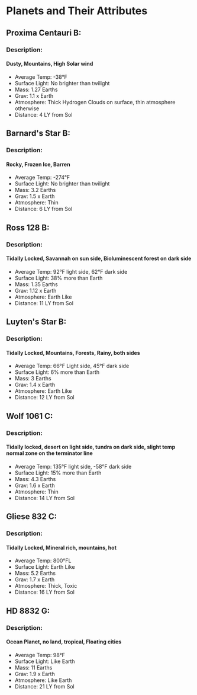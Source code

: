 # Planets and Their Attributes

## Proxima Centauri B:

### Description:

#### Dusty, Mountains, High Solar wind

 - Average Temp: -38°F
 - Surface Light: No brighter than twilight
 - Mass: 1.27 Earths
 - Grav: 1.1 x Earth
 - Atmosphere: Thick Hydrogen Clouds on surface, thin atmosphere otherwise
 - Distance: 4 LY from Sol
 
## Barnard's Star B:

### Description:

#### Rocky, Frozen Ice, Barren

 - Average Temp: -274°F 
 - Surface Light: No brighter than twilight
 - Mass: 3.2 Earths
 - Grav: 1.5 x Earth
 - Atmosphere: Thin
 - Distance: 6 LY from Sol
 
## Ross 128 B:

### Description:

#### Tidally Locked, Savannah on sun side, Bioluminescent forest on dark side

 - Average Temp: 92°F light side, 62°F dark side
 - Surface Light: 38% more than Earth
 - Mass: 1.35 Earths
 - Grav: 1.12 x Earth
 - Atmosphere: Earth Like
 - Distance: 11 LY from Sol
 
## Luyten's Star B:

### Description:

#### Tidally Locked, Mountains, Forests, Rainy, both sides

 - Average Temp: 66°F Light side, 45°F dark side
 - Surface Light: 6% more than Earth
 - Mass: 3 Earths
 - Grav: 1.4 x Earth
 - Atmosphere: Earth Like
 - Distance: 12 LY from Sol
 
## Wolf 1061 C:

### Description:

#### Tidally locked, desert on light side, tundra on dark side, slight temp normal zone on the terminator line

 - Average Temp: 135°F light side, -58°F dark side
 - Surface Light: 15% more than Earth
 - Mass: 4.3 Earths
 - Grav: 1.6 x Earth
 - Atmosphere: Thin
 - Distance: 14 LY from Sol
 
## Gliese 832 C:

### Description:

#### Tidally Locked, Mineral rich, mountains, hot

 - Average Temp: 800°FL
 - Surface Light: Earth Like
 - Mass: 5.2 Earths
 - Grav: 1.7 x Earth
 - Atmosphere: Thick, Toxic
 - Distance: 16 LY from Sol
 
## HD 8832 G:

### Description:

#### Ocean Planet, no land, tropical, Floating cities

 - Average Temp: 98°F
 - Surface Light: Like Earth
 - Mass: 11 Earths
 - Grav: 1.9 x Earth
 - Atmosphere: Like Earth
 - Distance: 21 LY from Sol


















